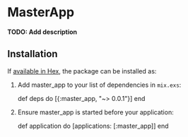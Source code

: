 # MasterApp

**TODO: Add description**

## Installation

If [available in Hex](https://hex.pm/docs/publish), the package can be installed as:

  1. Add master_app to your list of dependencies in `mix.exs`:

        def deps do
          [{:master_app, "~> 0.0.1"}]
        end

  2. Ensure master_app is started before your application:

        def application do
          [applications: [:master_app]]
        end

